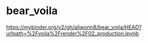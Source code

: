 # bear_voila
https://mybinder.org/v2/gh/aliwonn8/bear_voila/HEAD?urlpath=%2Fvoila%2Frender%2F02_production.ipynb

